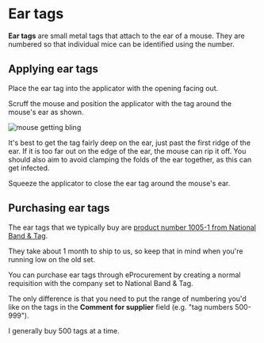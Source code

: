 # Ear tags

**Ear tags** are small metal tags that attach to the ear of a mouse. They are numbered so that individual mice can be identified using the number.

## Applying ear tags

Place the ear tag into the applicator with the opening facing out.

Scruff the mouse and position the applicator with the tag around the mouse's ear as shown.

![mouse getting bling](../.gitbook/assets/ear-tags-00001.jpg)

It's best to get the tag fairly deep on the ear, just past the first ridge of the ear. If it is too far out on the edge of the ear, the mouse can rip it off. You should also aim to avoid clamping the folds of the ear together, as this can get infected.

Squeeze the applicator to close the ear tag around the mouse's ear.

## Purchasing ear tags

The ear tags that we typically buy are [product number 1005-1 from National Band & Tag](https://nationalband.com/products/la-1005-1/).

They take about 1 month to ship to us, so keep that in mind when you're running low on the old set.

You can purchase ear tags through eProcurement by creating a normal requisition with the company set to National Band & Tag.

The only difference is that you need to put the range of numbering you'd like on the tags in the **Comment for supplier** field \(e.g. "tag numbers 500-999"\).

I generally buy 500 tags at a time.
